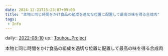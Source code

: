 ```yaml
---
date: 2024-12-21T15:23:07+09:00
title: "本物と同じ時間をかけ食品の組成を適切な位置に配置して最高の味を得る合成肉"
tags:
 - Info
---
```


daily:: [2022-08-10](Daily_Note/2022-08-10.md)
up:: [Touhou_Project](../Bar/Novel/Touhou_Project/Touhou_Project.md)

本物と同じ時間をかけ食品の組成を適切な位置に配置して最高の味を得る合成肉